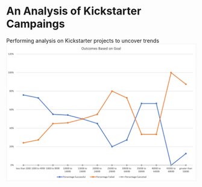 # An Analysis of Kickstarter Campaings
Performing analysis on Kickstarter projects to uncover trends
![This is an image](/resources/outcomes_vs_goals.png)
